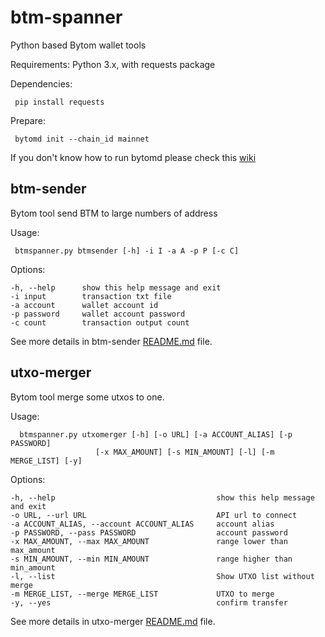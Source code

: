 # btm-spanner
Python based Bytom wallet tools

Requirements: Python 3.x, with requests package

Dependencies:
   ```
    pip install requests
   ```
Prepare:
   ```
    bytomd init --chain_id mainnet
   ```
   If you don't know how to run bytomd please check this [wiki](https://github.com/Bytom/bytom/wiki/Build-and-Install)

## btm-sender

Bytom tool send BTM to large numbers of address

Usage:
   ```
    btmspanner.py btmsender [-h] -i I -a A -p P [-c C]
   ```
Options:
   ```
  -h, --help      show this help message and exit
  -i input        transaction txt file
  -a account      wallet account id
  -p password     wallet account password
  -c count        transaction output count
  ```
See more details in btm-sender [README.md](https://github.com/Bytom/btm-spanner/blob/master/btmsender/README.md) file.
## utxo-merger

Bytom tool merge some utxos to one.

Usage:
  
  ```shell
    btmspanner.py utxomerger [-h] [-o URL] [-a ACCOUNT_ALIAS] [-p PASSWORD]
                     [-x MAX_AMOUNT] [-s MIN_AMOUNT] [-l] [-m MERGE_LIST] [-y]
  ```
Options:
  ```
  -h, --help                                    show this help message and exit
  -o URL, --url URL                             API url to connect
  -a ACCOUNT_ALIAS, --account ACCOUNT_ALIAS     account alias
  -p PASSWORD, --pass PASSWORD                  account password
  -x MAX_AMOUNT, --max MAX_AMOUNT               range lower than max_amount
  -s MIN_AMOUNT, --min MIN_AMOUNT               range higher than min_amount
  -l, --list                                    Show UTXO list without merge
  -m MERGE_LIST, --merge MERGE_LIST             UTXO to merge
  -y, --yes                                     confirm transfer
  ```

See more details in utxo-merger [README.md](https://github.com/Bytom/btm-spanner/blob/master/utxomerger/README.md) file.